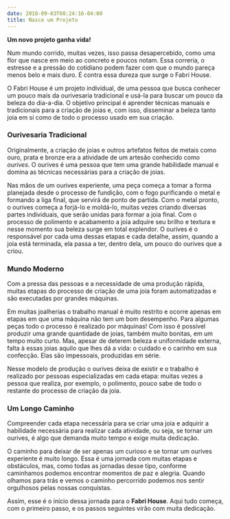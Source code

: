 ```yaml
---
date: 2018-09-03T08:24:16-04:00
title: Nasce um Projeto
---
```


**Um novo projeto ganha vida!**

Num mundo corrido, muitas vezes, isso passa desapercebido, como uma flor que nasce em meio ao concreto e poucos notam. Essa correria, o estresse e a pressão do cotidiano podem fazer com que o mundo pareça menos belo e mais duro. É contra essa dureza que surge o Fabri House.

O Fabri House é um projeto individual, de uma pessoa que busca <!--more--> conhecer um pouco mais da ourivesaria tradicional e usá-la para buscar um pouco da beleza do dia-a-dia. O objetivo principal é aprender técnicas manuais e tradicionais para a criação de joias e, com isso, disseminar a beleza tanto joia em si como de todo o processo usado em sua criação. 

### Ourivesaria Tradicional

Originalmente, a criação de joias e outros artefatos feitos de metais como ouro, prata e bronze era a atividade de um artesão conhecido como *ourives*. O ourives é uma pessoa que tem uma grande habilidade manual e domina as técnicas necessárias para a criação de joias.

Nas mãos de um ourives experiente, uma peça começa a tomar a forma planejada desde o processo de fundição, com o fogo purificando o metal e formando a liga final, que servirá de ponto de partida. Com o metal pronto, o ourives começa a forjá-lo e moldá-lo, muitas vezes criando diversas partes individuais, que serão unidas para formar a joia final. Com o processo de polimento e acabamento a joia adquire seu brilho e textura e nesse momento sua beleza surge em total explendor. O ourives é o responsável por cada uma dessas etapas e cada detalhe, assim, quando a joia está terminada, ela passa a ter, dentro dela, um pouco do ourives que a criou.

### Mundo Moderno

Com a pressa das pessoas e a necessidade de uma produção rápida, muitas etapas do processo de criação de uma joia foram automatizadas e são executadas por grandes máquinas.

Em muitas joalherias o trabalho manual é muito restrito e ocorre apenas em etapas em que uma máquina não tem um bom desempenho. Para algumas peças todo o processo é realizado por máquinas! Com isso é possível produzir uma grande quantidade de joias, também muito bonitas, em um tempo muito curto. Mas, apesar de deterem beleza e uniformidade externa, falta à essas joias aquilo que lhes dá a vida: o cuidado e o carinho em sua confecção. Elas são impessoais, produzidas em série.

Nesse modelo de produção o ourives deixa de existir e o trabalho é realizado por pessoas especializadas em cada etapa: muitas vezes a pessoa que realiza, por exemplo, o polimento, pouco sabe de todo o restante do processo de criação da joia. 

### Um Longo Caminho

Compreender cada etapa necessária para se criar uma joia e adquirir a habilidade necessária para realizar cada atividade, ou seja, se tornar um ourives, é algo que demanda muito tempo e exige muita dedicação.

O caminho para deixar de ser apenas um curioso e se tornar um ourives experiente é muito longo. Essa é uma jornada com muitas etapas e obstáculos, mas, como todas as jornadas desse tipo, conforme caminhamos podemos encontrar momentos de paz e alegria. Quando olhamos para trás e vemos o caminho percorrido podemos nos sentir orgulhosos pelas nossas conquistas.

Assim, esse é o início dessa jornada para o **Fabri House**. Aqui tudo começa, com o primeiro passo, e os passos seguintes virão com muita dedicação.
